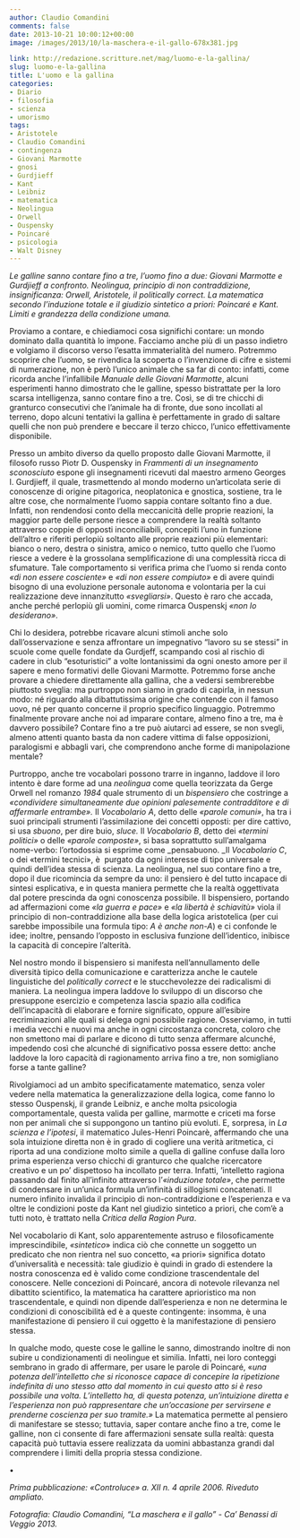 ```yaml
---
author: Claudio Comandini
comments: false
date: 2013-10-21 10:00:12+00:00
image: /images/2013/10/la-maschera-e-il-gallo-678x381.jpg

link: http://redazione.scritture.net/mag/luomo-e-la-gallina/
slug: luomo-e-la-gallina
title: L'uomo e la gallina
categories:
- Diario
- filosofia
- scienza
- umorismo
tags:
- Aristotele
- Claudio Comandini
- contingenza
- Giovani Marmotte
- gnosi
- Gurdjieff
- Kant
- Leibniz
- matematica
- Neolingua
- Orwell
- Ouspensky
- Poincaré
- psicologia
- Walt Disney
---
```


_Le galline sanno contare fino a tre, l’uomo fino a due: Giovani Marmotte e Gurdjieff a confronto. Neolingua, principio di non contraddizione, insignificanza: Orwell, Aristotele, il politically correct. La matematica secondo l’induzione totale e il giudizio sintetico a priori: Poincaré e Kant. Limiti e grandezza della condizione umana._



Proviamo a contare, e chiediamoci cosa significhi contare: un mondo dominato dalla quantità lo impone. Facciamo anche più di un passo indietro e volgiamo il discorso verso l’esatta immaterialità del numero. Potremmo scoprire che l’uomo, se rivendica la scoperta o l’invenzione di cifre e sistemi di numerazione, non è però l’unico animale che sa far di conto: infatti, come ricorda anche l’infallibile _Manuale delle Giovani Marmotte_, alcuni esperimenti hanno dimostrato che le galline, spesso bistrattate per la loro scarsa intelligenza, sanno contare fino a tre. Così, se di tre chicchi di granturco consecutivi che l’animale ha di fronte, due sono incollati al terreno, dopo alcuni tentativi la gallina è perfettamente in grado di saltare quelli che non può prendere e beccare il terzo chicco, l’unico effettivamente disponibile.

Presso un ambito diverso da quello proposto dalle Giovani Marmotte, il filosofo russo Piotr D. Ouspensky in _Frammenti di un insegnamento sconosciuto_ espone gli insegnamenti ricevuti dal maestro armeno Georges I. Gurdjieff, il quale, trasmettendo al mondo moderno un’articolata serie di conoscenze di origine pitagorica, neoplatonica e gnostica, sostiene, tra le altre cose, che normalmente l’uomo sappia contare soltanto fino a due. Infatti, non rendendosi conto della meccanicità delle proprie reazioni, la maggior parte delle persone riesce a comprendere la realtà soltanto attraverso coppie di opposti inconciliabili, concepiti l’uno in funzione dell’altro e riferiti perlopiù soltanto alle proprie reazioni più elementari: bianco o nero, destra o sinistra, amico o nemico, tutto quello che l’uomo riesce a vedere è la grossolana semplificazione di una complessità ricca di sfumature. Tale comportamento si verifica prima che l’uomo si renda conto _«di non essere cosciente»_ e _«di non essere compiuto»_ e di avere quindi bisogno di una evoluzione personale autonoma e volontaria per la cui realizzazione deve innanzitutto _«svegliarsi»_. Questo è raro che accada, anche perché perlopiù gli uomini, come rimarca Ouspenskj _«non lo desiderano»_.

Chi lo desidera, potrebbe ricavare alcuni stimoli anche solo dall’osservazione e senza affrontare un impegnativo “lavoro su se stessi” in scuole come quelle fondate da Gurdjeff, scampando così al rischio di cadere in club “esoturistici” a volte lontanissimi da ogni onesto amore per il sapere e meno formativi delle Giovani Marmotte. Potremmo forse anche provare a chiedere direttamente alla gallina, che a vedersi sembrerebbe piuttosto sveglia: ma purtroppo non siamo in grado di capirla, in nessun modo: né riguardo alla dibattutissima origine che contende con il famoso uovo, né per quanto concerne il proprio specifico linguaggio. Potremmo finalmente provare anche noi ad imparare contare, almeno fino a tre, ma è davvero possibile? Contare fino a tre può aiutarci ad essere, se non svegli, almeno attenti quanto basta da non cadere vittima di false opposizioni, paralogismi e abbagli vari, che comprendono anche forme di manipolazione mentale?

Purtroppo, anche tre vocabolari possono trarre in inganno, laddove il loro intento è dare forme ad una _neolingua_ come quella teorizzata da Gerge Orwell nel romanzo _1984_ quale strumento di un _bispensiero_ che costringe a _«condividere simultaneamente due opinioni palesemente contradditore e di affermarle entrambe»._ Il _Vocabolario A_, detto delle _«parole comuni»_, ha tra i suoi principali strumenti l’assimilazione dei concetti opposti: per dire cattivo, si usa _sbuono_, per dire buio, _sluce._ Il _Vocabolario B_, detto dei _«termini politici»_ o delle _«parole composte»_, si basa soprattutto sull’amalgama nome-verbo: l’ortodossia si esprime come _pensabuono. _Il _Vocabolario C_, o dei «termini tecnici», è  purgato da ogni interesse di tipo universale e quindi dell’idea stessa di scienza. La neolingua, nel suo contare fino a tre, dopo il due ricomincia da sempre da uno: il pensiero è del tutto incapace di sintesi esplicativa, e in questa maniera permette che la realtà oggettivata dal potere prescinda da ogni conoscenza possibile. Il bispensiero, portando ad affermazioni come _«la guerra e pace»_ e _«la libertà è schiavitù»_ viola il principio di non-contraddizione alla base della logica aristotelica (per cui sarebbe impossibile una formula tipo: _A è anche non-A_) e ci confonde le idee; inoltre, pensando l’opposto in esclusiva funzione dell’identico, inibisce la capacità di concepire l’alterità.

Nel nostro mondo il bispensiero si manifesta nell’annullamento delle diversità tipico della comunicazione e caratterizza anche le cautele linguistiche del _politically correct_ e le stucchevolezze dei radicalismi di maniera. La neolingua impera laddove lo sviluppo di un discorso che presuppone esercizio e competenza lascia spazio alla codifica dell’incapacità di elaborare e fornire significato, oppure all’esibire recriminazioni alle quali si delega ogni possibile ragione. Osserviamo, in tutti i media vecchi e nuovi ma anche in ogni circostanza concreta, coloro che non smettono mai di parlare e dicono di tutto senza affermare alcunché, impedendo così che alcunché di significativo possa essere detto: anche laddove la loro capacità di ragionamento arriva fino a tre, non somigliano forse a tante galline?

Rivolgiamoci ad un ambito specificatamente matematico, senza voler vedere nella matematica la generalizzazione della logica, come fanno lo stesso Ouspenskj, il grande Leibniz, e anche molta psicologia comportamentale, questa valida per galline, marmotte e criceti ma forse non per animali che si suppongono un tantino più evoluti. E, sorpresa, in _La scienza e l’ipotesi_, il matematico Jules-Henri Poincarè, affermando che una sola intuizione diretta non è in grado di cogliere una verità aritmetica, ci riporta ad una condizione molto simile a quella di galline confuse dalla loro prima esperienza verso chicchi di granturco che qualche ricercatore creativo e un po’ dispettoso ha incollato per terra. Infatti, ’intelletto ragiona passando dal finito all’infinito attraverso l’_«induzione totale»_, che permette di condensare in un’unica formula un’infinità di sillogismi concatenati. Il numero infinito invalida il principio di non-contraddizione e l’esperienza e va oltre le condizioni poste da Kant nel giudizio sintetico a priori, che com’è a tutti noto, è trattato nella _Critica della Ragion Pura_.

Nel vocabolario di Kant, solo apparentemente astruso e filosoficamente imprescindibile, _«sintetico_» indica ciò che connette un soggetto un predicato che non rientra nel suo concetto, «a priori» significa dotato d’universalità e necessità: tale giudizio è quindi in grado di estendere la nostra conoscenza ed è valido come condizione trascendentale del conoscere. Nelle concezioni di Poincaré, ancora di notevole rilevanza nel dibattito scientifico, la matematica ha carattere aprioristico ma non trascendentale, e quindi non dipende dall’esperienza e non ne determina le condizioni di conoscibilità ed è a queste contingente: insomma, è una manifestazione di pensiero il cui oggetto è la manifestazione di pensiero stessa.

In qualche modo, queste cose le galline le sanno, dimostrando inoltre di non subire u condizionamenti di neolingue et similia. Infatti, nei loro conteggi sembrano in grado di affermare, per usare le parole di Poincaré, «_una potenza dell’intelletto che si riconosce capace di concepire la ripetizione indefinita di uno stesso atto dal momento in cui questo atto si è reso possibile una volta. L’intelletto ha, di questa potenza, un’intuizione diretta e l’esperienza non può rappresentare che un’occasione per servirsene e prenderne coscienza per suo tramite.»_ La matematica permette al pensiero di manifestare se stesso; tuttavia, saper contare anche fino a tre, come le galline, non ci consente di fare affermazioni sensate sulla realtà: questa capacità può tuttavia essere realizzata da uomini abbastanza grandi dal comprendere i limiti della propria stessa condizione.

•

_Prima pubblicazione: «Controluce» a. XII n. 4 aprile 2006. Riveduto ampliato._

_Fotografia: Claudio Comandini, “La maschera e il gallo” - Ca’ Benassi di Veggio 2013._
